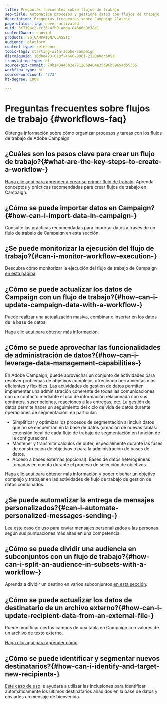 ```yaml
---
title: Preguntas frecuentes sobre flujos de trabajo
seo-title: Automatice procesos y gestione datos con flujos de trabajo
description: Preguntas frecuentes sobre Campaign Classic
page-status-flag: never-activated
uuid: 3f719ac2-cc26-4fb0-adda-84666c8c38e1
contentOwner: sauviat
products: SG_CAMPAIGN/CLASSIC
audience: platform
content-type: reference
topic-tags: starting-with-adobe-campaign
discoiquuid: 16dbe423-018f-4666-9901-2120a8dc609a
translation-type: ht
source-git-commit: 70b143445b2e77128b9404e35d96b39694d55335
workflow-type: ht
source-wordcount: '373'
ht-degree: 100%

---
```



# Preguntas frecuentes sobre flujos de trabajo {#workflows-faq}

Obtenga información sobre cómo organizar procesos y tareas con los flujos de trabajo de Adobe Campaign.

## ¿Cuáles son los pasos clave para crear un flujo de trabajo?{#what-are-the-key-steps-to-create-a-workflow-}

[Haga clic aquí para aprender a crear su primer flujo de trabajo](../../workflow/using/building-a-workflow.md): Aprenda conceptos y prácticas recomendadas para crear flujos de trabajo en Campaign.

## ¿Cómo se puede importar datos en Campaign?{#how-can-i-import-data-in-campaign-}

Consulte las prácticas recomendadas para importar datos a través de un flujo de trabajo de Campaign [en esta sección](../../workflow/using/importing-data.md).

## ¿Se puede monitorizar la ejecución del flujo de trabajo?{#can-i-monitor-workflow-execution-}

Descubra cómo monitorizar la ejecución del flujo de trabajo de Campaign [en esta página](../../workflow/using/starting-a-workflow.md).

## ¿Cómo se puede actualizar los datos de Campaign con un flujo de trabajo?{#how-can-i-update-campaign-data-with-a-workflow-}

Puede realizar una actualización masiva, combinar e insertar en los datos de la base de datos.

[Haga clic aquí para obtener más información](../../workflow/using/update-data.md).

## ¿Cómo se puede aprovechar las funcionalidades de administración de datos?{#how-can-i-leverage-data-management-capabilities-}

En Adobe Campaign, puede aprovechar un conjunto de actividades para resolver problemas de objetivos complejos ofreciendo herramientas más eficientes y flexibles. Las actividades de gestión de datos permiten implementar una administración coherente de todas las comunicaciones con un contacto mediante el uso de información relacionada con sus contratos, suscripciones, reacciones a las entregas, etc. La gestión de datos permite hacer un seguimiento del ciclo de vida de datos durante operaciones de segmentación, en particular:

* Simplificar y optimizar los procesos de segmentación al incluir datos que no se encuentran en la base de datos (creación de nuevas tablas: extensión local de cada flujo de trabajo de segmentación en función de la configuración).
* Mantener y transmitir cálculos de búfer, especialmente durante las fases de construcción de objetivos o para la administración de bases de datos.
* Acceso a bases externas (opcional): Bases de datos heterogéneas tomadas en cuenta durante el proceso de selección de objetivos.

[Haga clic aquí para obtener más información](../../workflow/using/targeting-data.md#data-management) y poder diseñar un objetivo complejo y trabajar en las actividades de flujo de trabajo de gestión de datos combinados.

## ¿Se puede automatizar la entrega de mensajes personalizados?{#can-i-automate-personalized-messages-sending-}

Lea [este caso de uso](../../workflow/using/enriching-data.md) para enviar mensajes personalizados a las personas según sus puntuaciones más altas en una competencia.

## ¿Cómo se puede dividir una audiencia en subconjuntos con un flujo de trabajo?{#how-can-i-split-an-audience-in-subsets-with-a-workflow-}

Aprenda a dividir un destino en varios subconjuntos [en esta sección](../../workflow/using/split.md).

## ¿Cómo se puede actualizar los datos de destinatario de un archivo externo?{#how-can-i-update-recipient-data-from-an-external-file-}

Puede modificar ciertos campos de una tabla en Campaign con valores de un archivo de texto externo.

[Haga clic aquí para aprender cómo](../../platform/using/importing-data.md#example--enrich-the-values-with-those-of-an-external-file).

## ¿Cómo se puede identificar y segmentar nuevos destinatarios?{#how-can-i-identify-and-target-new-recipients-}

[Este caso de uso](../../workflow/using/using-aggregates.md) le ayudará a utilizar las inclusiones para identificar automáticamente los últimos destinatarios añadidos en la base de datos y enviarles un mensaje de bienvenida.
